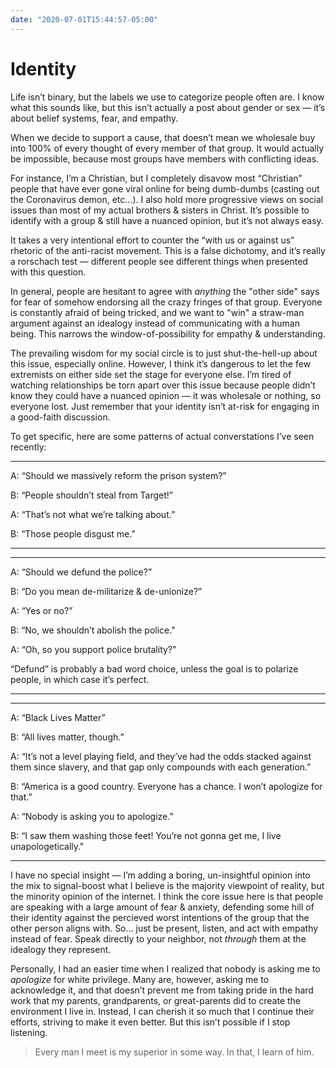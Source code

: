 ```yaml
---
date: "2020-07-01T15:44:57-05:00"
---
```


# Identity

Life isn’t binary, but the labels we use to categorize people often are. I know what this sounds like, but this isn’t actually a post about gender or sex — it’s about belief systems, fear, and empathy.

When we decide to support a cause, that doesn’t mean we wholesale buy into 100% of every thought of every member of that group. It would actually be impossible, because most groups have members with conflicting ideas.

For instance, I’m a Christian, but I completely disavow most “Christian” people that have ever gone viral online for being dumb-dumbs (casting out the Coronavirus demon, etc...). I also hold more progressive views on social issues than most of my actual brothers & sisters in Christ. It’s possible to identify with a group & still have a nuanced opinion, but it’s not always easy.

It takes a very intentional effort to counter the “with us or against us” rhetoric of the anti-racist movement. This is a false dichotomy, and it’s really a rorschach test — different people see different things when presented with this question.

In general, people are hesitant to agree with _anything_ the "other side" says for fear of somehow endorsing all the crazy fringes of that group. Everyone is constantly afraid of being tricked, and we want to "win" a straw-man argument against an idealogy instead of communicating with a human being. This narrows the window-of-possibility for empathy & understanding.

The prevailing wisdom for my social circle is to just shut-the-hell-up about this issue, especially online. However, I think it’s dangerous to let the few extremists on either side set the stage for everyone else. I’m tired of watching relationships be torn apart over this issue because people didn’t know they could have a nuanced opinion — it was wholesale or nothing, so everyone lost. Just remember that your identity isn’t at-risk for engaging in a good-faith discussion.

To get specific, here are some patterns of actual converstations I’ve seen recently:

----------

A: “Should we massively reform the prison system?”

B: “People shouldn’t steal from Target!”

A: “That’s not what we’re talking about.”

B: “Those people disgust me.”

----------
----------

A: “Should we defund the police?”

B: “Do you mean de-militarize & de-unionize?”

A: “Yes or no?”

B: “No, we shouldn’t abolish the police."

A: “Oh, so you support police brutality?”

“Defund” is probably a bad word choice, unless the goal is to polarize people, in which case it’s perfect.

----------
----------

A: “Black Lives Matter”

B: “All lives matter, though.”

A: “It’s not a level playing field, and they’ve had the odds stacked against them since slavery, and that gap only compounds with each generation.”

B: “America is a good country. Everyone has a chance. I won’t apologize for that.”

A: “Nobody is asking you to apologize.”

B: “I saw them washing those feet! You’re not gonna get me, I live unapologetically."

----------

I have no special insight — I’m adding a boring, un-insightful opinion into the mix to signal-boost what I believe is the majority viewpoint of reality, but the minority opinion of the internet. I think the core issue here is that people are speaking with a large amount of fear & anxiety, defending some hill of their identity against the percieved worst intentions of the group that the other person aligns with. So… just be present, listen, and act with empathy instead of fear. Speak directly to your neighbor, not _through_ them at the idealogy they represent.

Personally, I had an easier time when I realized that nobody is asking me to _apologize_ for white privilege. Many are, however, asking me to acknowledge it, and that doesn’t prevent me from taking pride in the hard work that my parents, grandparents, or great-parents did to create the environment I live in. Instead, I can cherish it so much that I continue their efforts, striving to make it even better. But this isn’t possible if I stop listening.

> Every man I meet is my superior in some way. In that, I learn of him.
